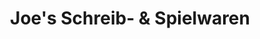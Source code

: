 ---
title: "Joe's Schreib- & Spielwaren"
url: /alfdorf/joes-schreib-und-spielwaren/
shop: Schreibwaren
---